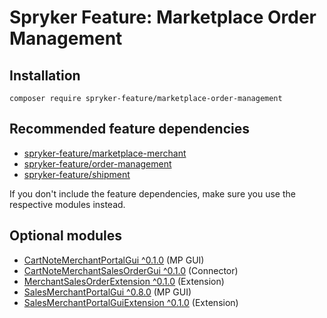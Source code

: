 # Spryker Feature: Marketplace Order Management



## Installation

```
composer require spryker-feature/marketplace-order-management
```

## Recommended feature dependencies
- [spryker-feature/marketplace-merchant](https://github.com/spryker-feature/marketplace-merchant)
- [spryker-feature/order-management](https://github.com/spryker-feature/order-management)
- [spryker-feature/shipment](https://github.com/spryker-feature/shipment)

If you don't include the feature dependencies, make sure you use the respective modules instead.

## Optional modules
- [CartNoteMerchantPortalGui ^0.1.0](https://github.com/spryker/cart-note-merchant-portal-gui) (MP GUI)
- [CartNoteMerchantSalesOrderGui ^0.1.0](https://github.com/spryker/cart-note-merchant-sales-order-gui) (Connector)
- [MerchantSalesOrderExtension ^0.1.0](https://github.com/spryker/merchant-sales-order-extension) (Extension)
- [SalesMerchantPortalGui ^0.8.0](https://github.com/spryker/sales-merchant-portal-gui) (MP GUI)
- [SalesMerchantPortalGuiExtension ^0.1.0](https://github.com/spryker/sales-merchant-portal-gui-extension) (Extension)
